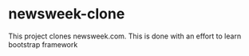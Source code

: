 # newsweek-clone
This project clones newsweek.com. This is done with an effort to learn bootstrap framework
